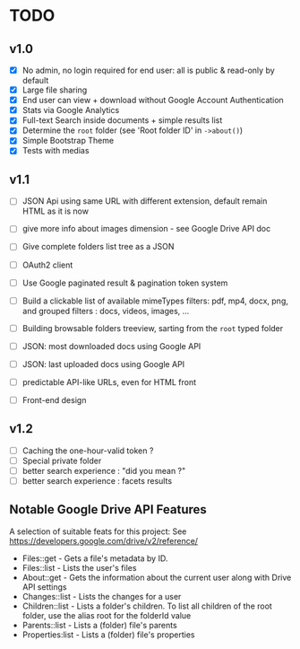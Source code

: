 # TODO

## v1.0

- [X] No admin, no login required for end user: all is public & read-only by default
- [X] Large file sharing
- [X] End user can view + download without Google Account Authentication 
- [X] Stats via Google Analytics
- [X] Full-text Search inside documents + simple results list
- [X] Determine the `root` folder (see 'Root folder ID' in `->about()`)
- [X] Simple Bootstrap Theme
- [X] Tests with medias

## v1.1
- [ ] JSON Api using same URL with different extension, default remain HTML as it is now
- [ ] give more info about images dimension - see Google Drive API doc
- [ ] Give complete folders list tree as a JSON
- [ ] OAuth2 client
- [ ] Use Google paginated result & pagination token system
- [ ] Build a clickable list of available mimeTypes filters: pdf, mp4, docx, png, and grouped filters : docs, videos, images, ...
- [ ] Building browsable folders treeview, sarting from the `root` typed folder
- [ ] JSON: most downloaded docs using Google API
- [ ] JSON: last uploaded docs using Google API
- [ ] predictable API-like URLs, even for HTML front
- [ ] Front-end design

 
## v1.2
- [ ] Caching the one-hour-valid token ?
- [ ] Special private folder
- [ ] better search experience : "did you mean ?"
- [ ] better search experience : facets results

## Notable Google Drive API Features

A selection of suitable feats for this project: See https://developers.google.com/drive/v2/reference/

- Files::get - Gets a file's metadata by ID.
- Files::list - Lists the user's files
- About::get - Gets the information about the current user along with Drive API settings
- Changes::list - Lists the changes for a user
- Children::list - Lists a folder's children. To list all children of the root folder, use the alias root for the folderId value
- Parents::list - Lists a (folder) file's parents
- Properties:list - Lists a (folder) file's properties
